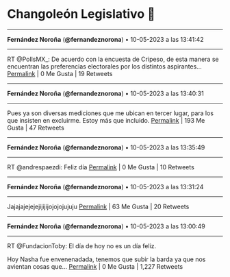 # Changoleón Legislativo 🙈
*****
**Fernández Noroña** (**@fernandeznorona**) • 10-05-2023 a las 13:41:42
*****
RT @PollsMX_: De acuerdo con la encuesta de Cripeso, de esta manera se encuentran las preferencias electorales por los distintos aspirantes…
[Permalink](https://twitter.com/fernandeznorona/status/1656414232920076289) | 0 Me Gusta | 19 Retweets
*****
**Fernández Noroña** (**@fernandeznorona**) • 10-05-2023 a las 13:40:31
*****
Pues ya son diversas mediciones que me ubican en tercer lugar, para los que insisten en excluirme. Estoy más que incluido.
[Permalink](https://twitter.com/fernandeznorona/status/1656413936848367616) | 193 Me Gusta | 47 Retweets
*****
**Fernández Noroña** (**@fernandeznorona**) • 10-05-2023 a las 13:35:49
*****
RT @andrespaezdi: Feliz día
[Permalink](https://twitter.com/fernandeznorona/status/1656412753098342400) | 0 Me Gusta | 10 Retweets
*****
**Fernández Noroña** (**@fernandeznorona**) • 10-05-2023 a las 13:31:24
*****
Jajajajejejejijijijojojojujuju
[Permalink](https://twitter.com/fernandeznorona/status/1656411640840200192) | 63 Me Gusta | 20 Retweets
*****
**Fernández Noroña** (**@fernandeznorona**) • 10-05-2023 a las 13:00:49
*****
RT @FundacionToby: El día de hoy no es un día feliz.


Hoy Nasha fue envenenadada, tenemos que subir la barda ya que nos avientan cosas que…
[Permalink](https://twitter.com/fernandeznorona/status/1656403942522363904) | 0 Me Gusta | 1,227 Retweets